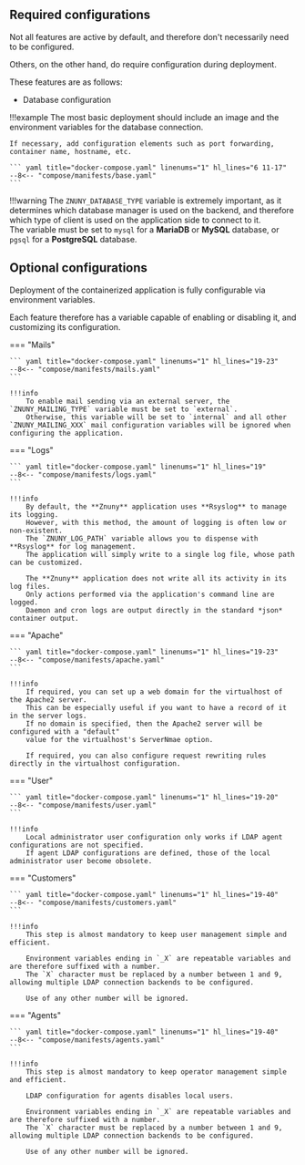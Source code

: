 ## Required configurations

Not all features are active by default, and therefore don't necessarily need to be configured.

Others, on the other hand, do require configuration during deployment.

These features are as follows:

* Database configuration

!!!example
    The most basic deployment should include an image and the environment variables for the database connection.

    If necessary, add configuration elements such as port forwarding, container name, hostname, etc.

    ``` yaml title="docker-compose.yaml" linenums="1" hl_lines="6 11-17"
    --8<-- "compose/manifests/base.yaml"
    ```

!!!warning
    The `ZNUNY_DATABASE_TYPE` variable is extremely important, as it determines which database manager is used on the backend, 
    and therefore which type of client is used on the application side to connect to it.  
    The variable must be set to `mysql` for a **MariaDB** or **MySQL** database, or `pgsql` for a **PostgreSQL** database.

## Optional configurations

Deployment of the containerized application is fully configurable via environment variables.

Each feature therefore has a variable capable of enabling or disabling it, and customizing its configuration.

=== "Mails"

    ``` yaml title="docker-compose.yaml" linenums="1" hl_lines="19-23"
    --8<-- "compose/manifests/mails.yaml"
    ```

    !!!info
        To enable mail sending via an external server, the `ZNUNY_MAILING_TYPE` variable must be set to `external`.  
        Otherwise, this variable will be set to `internal` and all other `ZNUNY_MAILING_XXX` mail configuration variables will be ignored when configuring the application.

=== "Logs"

    ``` yaml title="docker-compose.yaml" linenums="1" hl_lines="19"
    --8<-- "compose/manifests/logs.yaml"
    ```

    !!!info
        By default, the **Znuny** application uses **Rsyslog** to manage its logging.  
        However, with this method, the amount of logging is often low or non-existent.  
        The `ZNUNY_LOG_PATH` variable allows you to dispense with **Rsyslog** for log management. 
        The application will simply write to a single log file, whose path can be customized.

        The **Znuny** application does not write all its activity in its log files.  
        Only actions performed via the application's command line are logged.  
        Daemon and cron logs are output directly in the standard *json* container output.

=== "Apache"

    ``` yaml title="docker-compose.yaml" linenums="1" hl_lines="19-23"
    --8<-- "compose/manifests/apache.yaml"
    ```

    !!!info
        If required, you can set up a web domain for the virtualhost of the Apache2 server.  
        This can be especially useful if you want to have a record of it in the server logs.  
        If no domain is specified, then the Apache2 server will be configured with a "default" 
        value for the virtualhost's ServerNmae option.

        If required, you can also configure request rewriting rules directly in the virtualhost configuration.

=== "User"
 
    ``` yaml title="docker-compose.yaml" linenums="1" hl_lines="19-20"
    --8<-- "compose/manifests/user.yaml"
    ```

    !!!info
        Local administrator user configuration only works if LDAP agent configurations are not specified.  
        If agent LDAP configurations are defined, those of the local administrator user become obsolete.

=== "Customers"

    ``` yaml title="docker-compose.yaml" linenums="1" hl_lines="19-40"
    --8<-- "compose/manifests/customers.yaml"
    ```

    !!!info
        This step is almost mandatory to keep user management simple and efficient.

        Environment variables ending in `_X` are repeatable variables and are therefore suffixed with a number.  
        The `X` character must be replaced by a number between 1 and 9, allowing multiple LDAP connection backends to be configured.

        Use of any other number will be ignored.

=== "Agents"

    ``` yaml title="docker-compose.yaml" linenums="1" hl_lines="19-40"
    --8<-- "compose/manifests/agents.yaml"
    ```

    !!!info
        This step is almost mandatory to keep operator management simple and efficient.

        LDAP configuration for agents disables local users.

        Environment variables ending in `_X` are repeatable variables and are therefore suffixed with a number.  
        The `X` character must be replaced by a number between 1 and 9, allowing multiple LDAP connection backends to be configured.

        Use of any other number will be ignored.
